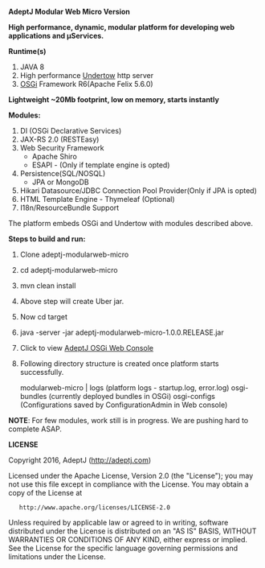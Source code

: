 **AdeptJ Modular Web Micro Version**

**High performance, dynamic, modular platform for developing web applications and µServices.**

**Runtime(s)**

1. JAVA 8
2. High performance [Undertow](http://undertow.io/) http server
3. [OSGi](https://www.osgi.org) Framework R6(Apache Felix 5.6.0)

**Lightweight ~20Mb footprint, low on memory, starts instantly**

**Modules:**

1. DI (OSGi Declarative Services)
2. JAX-RS 2.0 (RESTEasy)
3. Web Security Framework
   - Apache Shiro 
   - ESAPI - (Only if template engine is opted)
4. Persistence(SQL/NOSQL)
   - JPA or MongoDB
5. Hikari Datasource/JDBC Connection Pool Provider(Only if JPA is opted)
6. HTML Template Engine - Thymeleaf (Optional)
7. I18n/ResourceBundle Support


The platform embeds OSGi and Undertow with modules described above.

**Steps to build and run:**

1. Clone adeptj-modularweb-micro
2. cd adeptj-modularweb-micro
3. mvn clean install
4. Above step will create Uber jar.
4. Now cd target
5. java -server -jar adeptj-modularweb-micro-1.0.0.RELEASE.jar
6. Click to view [AdeptJ OSGi Web Console](http://localhost:9007/system/console)
7. Following directory structure is created once platform starts successfully.<br>
 
	modularweb-micro
          |
    logs (platform logs - startup.log, error.log)
    osgi-bundles (currently deployed bundles in OSGi)
    osgi-configs (Configurations saved by ConfigurationAdmin in Web console)

**NOTE**: For few modules, work still is in progress. We are pushing hard to complete ASAP.

**LICENSE**

   Copyright 2016, AdeptJ (http://adeptj.com)
   
   Licensed under the Apache License, Version 2.0 (the "License");
   you may not use this file except in compliance with the License.
   You may obtain a copy of the License at
 
       http://www.apache.org/licenses/LICENSE-2.0
 
   Unless required by applicable law or agreed to in writing, software
   distributed under the License is distributed on an "AS IS" BASIS,
   WITHOUT WARRANTIES OR CONDITIONS OF ANY KIND, either express or implied.
   See the License for the specific language governing permissions and
   limitations under the License.
